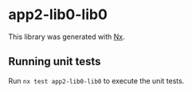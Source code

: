 # app2-lib0-lib0

This library was generated with [Nx](https://nx.dev).

## Running unit tests

Run `nx test app2-lib0-lib0` to execute the unit tests.
